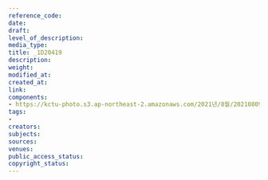 ```yaml
---
reference_code: 
date: 
draft: 
level_of_description: 
media_type: 
title: _1D20419
description: 
weight: 
modified_at: 
created_at: 
link: 
components:
- https://kctu-photo.s3.ap-northeast-2.amazonaws.com/2021년/8월/20210809_가석방심사위는+이재용+부회장+가석방을+불허하라+기자회견/_1D20419.jpg
tags:
- 
creators: 
subjects: 
sources: 
venues: 
public_access_status: 
copyright_status: 
---
```


